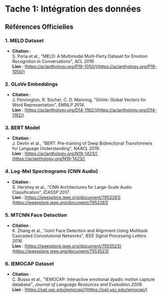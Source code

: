 # **Tache  1: Intégration des données**
## Références Officielles
### 1. MELD Dataset
- **Citation** :  
  S. Poria et al., "MELD: A Multimodal Multi-Party Dataset for Emotion Recognition in Conversations", *ACL 2019*.  
  **Lien** : [https://aclanthology.org/P19-1050/](https://aclanthology.org/P19-1050/)

### 2. GLoVe Embeddings
- **Citation** :  
  J. Pennington, R. Socher, C. D. Manning, "GloVe: Global Vectors for Word Representation", *EMNLP 2014*.  
  **Lien** : [https://aclanthology.org/D14-1162/](https://aclanthology.org/D14-1162/)

### 3. BERT Model
- **Citation** :  
  J. Devlin et al., "BERT: Pre-training of Deep Bidirectional Transformers for Language Understanding", *NAACL 2019*.  
  **Lien** : [https://aclanthology.org/N19-1423/](https://aclanthology.org/N19-1423/)

### 4. Log-Mel Spectrograms (CNN Audio)
- **Citation** :  
  S. Hershey et al., "CNN Architectures for Large-Scale Audio Classification", *ICASSP 2017*.  
  **Lien** : [https://ieeexplore.ieee.org/document/7952261](https://ieeexplore.ieee.org/document/7952261)

### 5. MTCNN Face Detection
- **Citation** :  
  K. Zhang et al., "Joint Face Detection and Alignment Using Multitask Cascaded Convolutional Networks", *IEEE Signal Processing Letters 2016*.  
  **Lien** : [https://ieeexplore.ieee.org/document/7553523](https://ieeexplore.ieee.org/document/7553523)

### 6. IEMOCAP Dataset
- **Citation** :  
  C. Busso et al., "IEMOCAP: Interactive emotional dyadic motion capture database", *Journal of Language Resources and Evaluation 2008*.  
  **Lien** : [https://sail.usc.edu/iemocap/](https://sail.usc.edu/iemocap/)